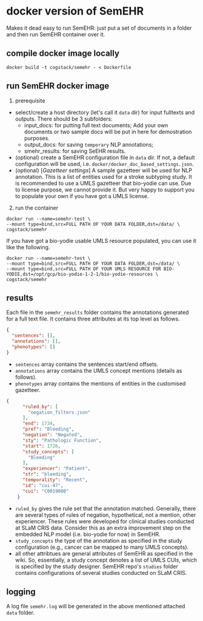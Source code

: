 # docker version of SemEHR

Makes it dead easy to run SemEHR: just put a set of documents in a folder and then run SemEHR container over it.

## compile docker image locally
```
docker build -t cogstack/semehr - < Dockerfile
```

## run SemEHR docker image
1. prerequisite
- select/create a host directory (let's call it `data` dir) for input fulltexts and outputs. There should be 3 subfolders:
    - input_docs: for putting full text documents; Add your own documents or two sample docs will be put in here for demostration purposes.
    - output_docs: for saving `temporary` NLP annotations;
    - smehr_results: for saving SeEHR results.
- (optional) create a SemEHR configuration file in `data` dir. If not, a default configuration will be used, i.e. `docker/docker_doc_based_settings.json`.
- (optional) [*Gazetteer settings*] A sample gazetteer will be used for NLP annotation. This is a list of entities used for a stroke subtyping study. It is recommended to use a UMLS gazetteer that bio-yodie can use. Due to license purpose, we cannot provide it. But very happy to support you to populate your own if you have got a UMLS license.
2. run the container
```
docker run --name=semehr-test \
--mount type=bind,src=FULL PATH OF YOUR DATA FOLDER,dst=/data/ \
cogstack/semehr
```
If you have got a bio-yodie usable UMLS resource populated, you can use it like the following.
```
docker run --name=semehr-test \
--mount type=bind,src=FULL PATH OF YOUR DATA FOLDER,dst=/data/ \
--mount type=bind,src=FULL PATH OF YOUR UMLS RESOURCE FOR BIO-YODIE,dst=/opt/gcp/bio-yodie-1-2-1/bio-yodie-resources \
cogstack/semehr
```

## results
Each file in the `semehr_results` folder contains the annotations generated for a full text file. It contains three attributes at its 
top level as follows.
```JSON
{
  "sentences": [], 
  "annotations": [],
  "phenotypes": []
}
```
- `sentences` array contains the sentences start/end offsets.
- `annotations` array contains the UMLS concept mentions (details as follows).
- `phenotypes` array contains the mentions of entities in the customised gazetteer.


```JSON
{
      "ruled_by": [
        "negation_filters.json"
      ],
      "end": 1734,
      "pref": "Bleeding",
      "negation": "Negated",
      "sty": "Pathologic Function",
      "start": 1726,
      "study_concepts": [
        "Bleeding"
      ],
      "experiencer": "Patient",
      "str": "bleeding",
      "temporality": "Recent",
      "id": "cui-47",
      "cui": "C0019080"
    }
```
- `ruled_by` gives the rule set that the annotation matched. Generally, there are several types of rules of
negation, hypothetical, not a mention, other experiencer. These rules were developed for clinical studies conducted at SLaM CRIS data. Consider this as an extra improvement step on the embedded NLP model (i.e. bio-yodie for now) in SemEHR.
- `study_concepts` the type of the annotation as specified in the study configuration (e.g., cancer can be mapped to many UMLS concepts).
- all other attribtues are general attributes of SemEHR as specified in the wiki. So, essentially, a study concept denotes a list of UMLS CUIs, which is specified by the study designer. SemEHR repo's `studies` folder contains configurations of several studies conducted on SLaM CRIS.

## logging
A log file `semehr.log` will be generated in the above mentioned attached `data` folder. 
